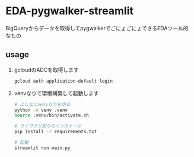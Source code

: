 # EDA-pygwalker-streamlit

BigQueryからデータを取得してpygwalkerでごにょごにょできるEDAツール的なもの

## usage

1. gcloudのADCを取得します
    ```sh
    gcloud auth application-default login
    ```

2. venvなりで環境構築して起動します
    ```sh
    # よしなにvenvなりを切る
    python -m venv .venv
    source .venv/bin/activate.sh

    # ライブラリ周りのインストール
    pip install -r requirements.txt

    # 起動
    streamlit run main.py
    ```
